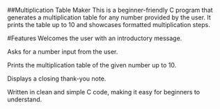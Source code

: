 ##Multiplication Table Maker
This is a beginner-friendly C program that generates a multiplication table for any number provided by the user. It prints the table up to 10 and showcases formatted multiplication steps.

#Features
Welcomes the user with an introductory message.

Asks for a number input from the user.

Prints the multiplication table of the given number up to 10.

Displays a closing thank-you note.

Written in clean and simple C code, making it easy for beginners to understand.

